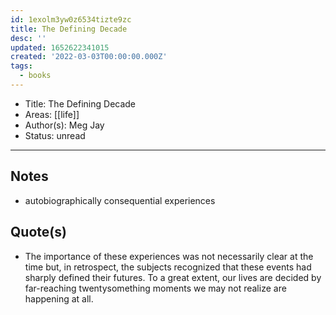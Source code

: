 ```yaml
---
id: 1exolm3yw0z6534tizte9zc
title: The Defining Decade
desc: ''
updated: 1652622341015
created: '2022-03-03T00:00:00.000Z'
tags:
  - books
---
```


- Title: The Defining Decade
- Areas: [[life]]
- Author(s): Meg Jay
- Status: unread
---

## Notes

- autobiographically consequential experiences

## Quote(s)

- The importance of these experiences was not necessarily clear at the time but, in retrospect, the subjects recognized that these events had sharply defined their futures. To a great extent, our lives are decided by far-reaching twentysomething moments we may not realize are happening at all.

